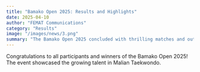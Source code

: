 ```yaml
---
title: "Bamako Open 2025: Results and Highlights"
date: 2025-04-10
author: "FEMAT Communications"
category: "Results"
image: "/images/news/3.png"
summary: "The Bamako Open 2025 concluded with thrilling matches and outstanding performances from athletes across Mali."
---
```


Congratulations to all participants and winners of the Bamako Open 2025! The event showcased the growing talent in Malian Taekwondo. 